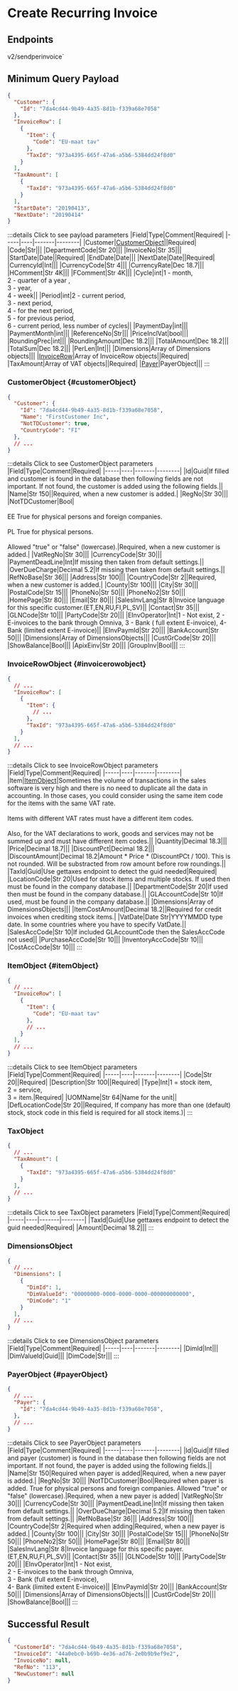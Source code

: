 # Create Recurring Invoice

## Endpoints

<!--@include: @/dist/md/api_url.md-->v2/sendperinvoice`

## Minimum Query Payload
```json
{ 
  "Customer": {
    "Id": "7da4cd44-9b49-4a35-8d1b-f339a68e7058"
  },
  "InvoiceRow": [
    {
      "Item": {
        "Code": "EU-maat tav"
      },
      "TaxId": "973a4395-665f-47a6-a5b6-5384dd24f8d0"
    }
  ],
  "TaxAmount": [
    {
      "TaxId": "973a4395-665f-47a6-a5b6-5384dd24f8d0"
    }
  ],
  "StartDate": "20190413",
  "NextDate": "20190414"
}
```

:::details Click to see payload parameters
|Field|Type|Comment|Required|
|-----|----|-------|--------|
|Customer|[CustomerObject](#customerObject)||Required|
|Code|Str|||
|DepartmentCode|Str 20|||
|InvoiceNo|Str 35|||
|StartDate|Date||Required|
|EndDate|Date|||
|NextDate|Date||Required|
|CurrencyId|Int|||
|CurrencyCode|Str 4|||
|CurrencyRate|Dec 18.7|||
|HComment|Str 4K|||
|FComment|Str 4K|||
|Cycle|int|1 - month, <br>2 - quarter of a year , <br>3 - year, <br>4 - week||
|Period|int|2 - current period, <br>3 - next period, <br>4 - for the next period, <br>5 - for previous period, <br>6 - current period, less number of cycles||
|PaymentDay|int|||
|PaymentMonth|int|||
|ReferenceNo|Str|||
|PriceInclVat|bool|||
|RoundingPrec|int|||
|RoundingAmount|Dec 18.2|||
|TotalAmount|Dec 18.2|||
|TotalSum|Dec 18.2|||
|PerLen|Int|||
|Dimensions|Array of Dimensions objects|||
|[InvoiceRow](#invoicerowobject)|Array of InvoiceRow objects||Required|
|TaxAmount|Array of VAT objects||Required|
|[Payer](#payerObject)|PayerObject|||
:::

### CustomerObject {#customerObject}
```json
{ 
  "Customer": {
    "Id": "7da4cd44-9b49-4a35-8d1b-f339a68e7058",
    "Name": "FirstCustomer Inc",
    "NotTDCustomer": true,
    "CountryCode": "FI"
  },
  // ...
}
```

:::details Click to see CustomerObject parameters
|Field|Type|Comment|Required|
|-----|----|-------|--------|
|Id|Guid|If filled and customer is found in the database then following fields are not important. If not found, the customer is added using the following fields.||
|Name|Str 150||Required, when a new customer is added.|
|RegNo|Str 30|||
|NotTDCustomer|Bool|<br><br>EE True for physical persons and foreign companies. <br><br>PL True for physical persons. <br><br>Allowed "true" or "false" (lowercase).|Required, when a new customer is added.|
|VatRegNo|Str 30|||
|CurrencyCode|Str 30|||
|PaymentDeadLine|Int|If missing then taken from default settings.||
|OverDueCharge|Decimal 5.2|If missing then taken from default settings.||
|RefNoBase|Str 36|||
|Address|Str 100|||
|CountryCode|Str 2||Required, when a new customer is added.|
|County|Str 100|||
|City|Str 30|||
|PostalCode|Str 15|||
|PhoneNo|Str 50|||
|PhoneNo2|Str 50|||
|HomePage|Str 80|||
|Email|Str 80|||
|SalesInvLang|Str 8|Invoice language for this specific customer.(ET,EN,RU,FI,PL,SV)||
|Contact|Str 35|||
|GLNCode|Str 10|||
|PartyCode|Str 20|||
|EInvOperator|Int|1 - Not exist, 2 - E-invoices to the bank through Omniva, 3 - Bank ( full extent E-invoice), 4- Bank (limited extent E-invoice)||
|EInvPaymId|Str 20|||
|BankAccount|Str 50|||
|Dimensions|Array of DimensionsObjects|||
|CustGrCode|Str 20|||
|ShowBalance|Bool|||
|ApixEinv|Str 20|||
|GroupInv|Bool|||
:::

### InvoiceRowObject {#invoicerowobject}
```json
{ 
  // ...
  "InvoiceRow": [
    {
      "Item": {
        // ...
      },
      "TaxId": "973a4395-665f-47a6-a5b6-5384dd24f8d0"
    }
  ],
  // ...
}
```

:::details Click to see InvoiceRowObject parameters
|Field|Type|Comment|Required|
|-----|----|-------|--------|
|Item|[ItemObject](#itemObject)|Sometimes the volume of transactions in the sales software is very high and there is no need to duplicate all the data in accounting. In those cases, you could consider using the same item code for the items with the same VAT rate.<br><br>Items with different VAT rates must have a different item codes.<br><br>Also, for the VAT declarations to work, goods and services may not be summed up and must have different item codes.||
|Quantity|Decimal 18.3|||
|Price|Decimal 18.7|||
|DiscountPct|Decimal 18.2|||
|DiscountAmount|Decimal 18.2|Amount * Price * (DiscountPCt / 100). This is not rounded. Will be substracted from row amount before row roundings.||
|TaxId|Guid|Use gettaxes endpoint to detect the guid needed|Required|
|LocationCode|Str 20|Used for stock items and multiple stocks. If used then must be found in the company database.||
|DepartmentCode|Str 20|If used then must be found in the company database.||
|GLAccountCode|Str 10|If used, must be found in the company database.||
|Dimensions|Array of DimensionsObjects|||
|ItemCostAmount|Decimal 18.2||Required for credit invoices when crediting stock items.|
|VatDate|Date Str|YYYYMMDD type date. In some countries where you have to specify VatDate.||
|SalesAccCode|Str 10|If included GLAccountCode then  the SalesAccCode not used||
|PurchaseAccCode|Str 10|||
|InventoryAccCode|Str 10|||
|CostAccCode|Str 10|||
:::

### ItemObject {#itemObject}
```json
{ 
  // ...
  "InvoiceRow": [
    {
      "Item": {
        "Code": "EU-maat tav"
      },
      // ...
    }
  ],
  // ...
}
```

:::details Click to see ItemObject parameters
|Field|Type|Comment|Required|
|-----|----|-------|--------|
|Code|Str 20||Required|
|Description|Str 100||Required|
|Type|Int|1 = stock item, <br>2 = service, <br>3 = item.|Required|
|UOMName|Str 64|Name for the unit||
|DefLocationCode|Str 20||Required, If company has more than one (default) stock, stock code in this field is required for all stock items.)|
:::

### TaxObject
```json
{ 
  // ...
  "TaxAmount": [
    {
      "TaxId": "973a4395-665f-47a6-a5b6-5384dd24f8d0"
    }
  ],
  // ...
}
```

:::details Click to see TaxObject parameters
|Field|Type|Comment|Required|
|-----|----|-------|--------|
|TaxId|Guid|Use gettaxes endpoint to detect the guid needed|Required|
|Amount|Decimal 18.2|||
:::

### DimensionsObject
```json
{ 
  // ...
  "Dimensions": [
    {
      "DimId": 1,
      "DimValueId": "00000000-0000-0000-0000-000000000000",
      "DimCode": "1"
    }
  ],
  // ...
}
```

:::details Click to see DimensionsObject parameters
|Field|Type|Comment|Required|
|-----|----|-------|--------|
|DimId|Int|||
|DimValueId|Guid|||
|DimCode|Str|||
:::

### PayerObject {#payerObject}
```json
{ 
  // ...
  "Payer": {
    "Id": "7da4cd44-9b49-4a35-8d1b-f339a68e7058",
  },
  // ...
}
```

:::details Click to see PayerObject parameters
|Field|Type|Comment|Required|
|-----|----|-------|--------|
|Id|Guid|If filled and payer (customer) is found in the database then following fields are not important. If not found, the payer is added using the following fields.||
|Name|Str 150|Required when payer is added|Required, when a new payer is added.|
|RegNo|Str 30|||
|NotTDCustomer|Bool|Required when payer is added. True for physical persons and foreign companies. Allowed "true" or "false" (lowercase).|Required, when a new payer is added|
|VatRegNo|Str 30|||
|CurrencyCode|Str 30|||
|PaymentDeadLine|Int|If missing then taken from default settings.||
|OverDueCharge|Decimal 5.2|If missing then taken from default settings.||
|RefNoBase|Str 36|||
|Address|Str 100|||
|CountryCode|Str 2|Required when adding|Required, when a new payer is added.|
|County|Str 100|||
|City|Str 30|||
|PostalCode|Str 15|||
|PhoneNo|Str 50|||
|PhoneNo2|Str 50|||
|HomePage|Str 80|||
|Email|Str 80|||
|SalesInvLang|Str 8|Invoice language for this specific payer.(ET,EN,RU,FI,PL,SV)||
|Contact|Str 35|||
|GLNCode|Str 10|||
|PartyCode|Str 20|||
|EInvOperator|Int|1 - Not exist, <br>2 - E-invoices to the bank through Omniva, <br>3 - Bank (full extent E-invoice), <br>4- Bank (limited extent E-invoice)||
|EInvPaymId|Str 20|||
|BankAccount|Str 50|||
|Dimensions|Array of DimensionsObjects|||
|CustGrCode|Str 20|||
|ShowBalance|Bool|||
:::

## Successful Result
```json
{
  "CustomerId": "7da4cd44-9b49-4a35-8d1b-f339a68e7058",
  "InvoiceId": "44a0ebc0-b69b-4e36-ad76-2e0b9b9ef9e2",
  "InvoiceNo": null,
  "RefNo": "113",
  "NewCustomer": null
}
```